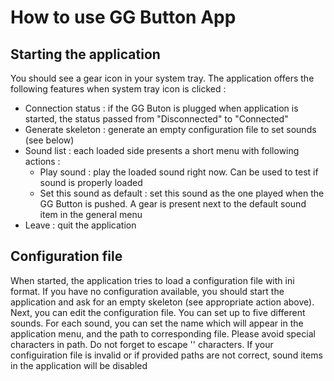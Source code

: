 # How to use GG Button App

## Starting the application
You should see a gear icon in your system tray. The application offers the following features when system tray icon is clicked :
* Connection status : if the GG Buton is plugged when application is started, the status passed from "Disconnected" to "Connected"
* Generate skeleton : generate an empty configuration file to set sounds (see below)
* Sound list : each loaded side presents a short menu with following actions :
  * Play sound : play the loaded sound right now. Can be used to test if sound is properly loaded
  * Set this sound as default : set this sound as the one played when the GG Button is pushed. A gear is present next to the default sound item in the general menu
* Leave : quit the application

## Configuration file
When started, the application tries to load a configuration file with ini format. If you have no configuration available, you should start the application and ask for an empty skeleton (see appropriate action above).
Next, you can edit the configuration file. You can set up to five different sounds. For each sound, you can set the name which will appear in the application menu,
and the path to corresponding file. Please avoid special characters in path. Do not forget to escape '\' characters. If your configuiration file is invalid or if provided paths are not correct, sound items in the application will be disabled
